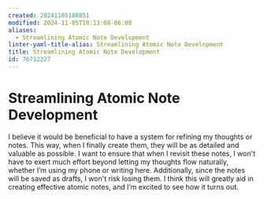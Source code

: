 ```yaml
---
created: 20241105180851
modified: 2024-11-05T18:13:08-06:00
aliases:
  - Streamlining Atomic Note Development
linter-yaml-title-alias: Streamlining Atomic Note Development
title: Streamlining Atomic Note Development
id: 76712227
---
```

# Streamlining Atomic Note Development

I believe it would be beneficial to have a system for refining my thoughts or notes. This way, when I finally create them, they will be as detailed and valuable as possible. I want to ensure that when I revisit these notes, I won't have to exert much effort beyond letting my thoughts flow naturally, whether I’m using my phone or writing here. Additionally, since the notes will be saved as drafts, I won't risk losing them. I think this will greatly aid in creating effective atomic notes, and I’m excited to see how it turns out.

